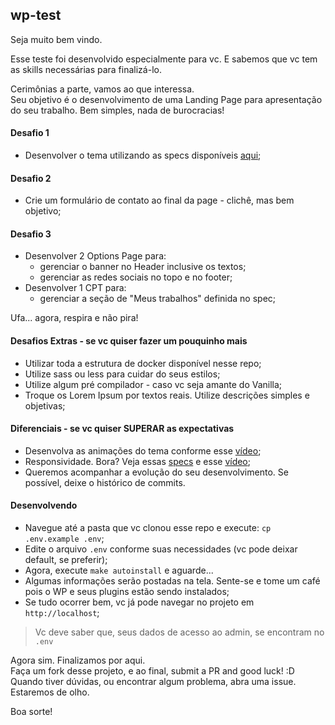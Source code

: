 ## wp-test
Seja muito bem vindo.  

Esse teste foi desenvolvido especialmente para vc. E sabemos que vc tem as skills necessárias para finalizá-lo.  

Cerimônias a parte, vamos ao que interessa.  
Seu objetivo é o desenvolvimento de uma Landing Page para apresentação do seu trabalho. Bem simples, nada de burocracias!

#### Desafio 1
- Desenvolver o tema utilizando as specs disponíveis [aqui](https://github.com/edersilva/wp-test/tree/master/specs);

#### Desafio 2
- Crie um formulário de contato ao final da page - clichê, mas bem objetivo;

#### Desafio 3
- Desenvolver 2 Options Page para:
  - gerenciar o banner no Header inclusive os textos;
  - gerenciar as redes sociais no topo e no footer;
- Desenvolver 1 CPT para:
  - gerenciar a seção de "Meus trabalhos" definida no spec;

Ufa... agora, respira e não pira!

#### Desafios Extras - se vc quiser fazer um pouquinho mais
- Utilizar toda a estrutura de docker disponível nesse repo;
- Utilize sass ou less para cuidar do seus estilos;
- Utilize algum pré compilador - caso vc seja amante do Vanilla;
- Troque os Lorem Ipsum por textos reais. Utilize descrições simples e objetivas;

#### Diferenciais - se vc quiser SUPERAR as expectativas
- Desenvolva as animações do tema conforme esse [vídeo](https://drive.google.com/file/d/1TpftdAdBVv7-z4wVEGMTc9dt2mE1b8sk/view?usp=sharing);
- Responsividade. Bora? Veja essas [specs](https://github.com/edersilva/wp-test/tree/master/specs/mobile) e esse [vídeo](https://drive.google.com/file/d/18MaumaSvPHQqlVjfm9YXwMPpxbMvcU2J/view?usp=sharing);
- Queremos acompanhar a evolução do seu desenvolvimento. Se possível, deixe o histórico de commits.

#### Desenvolvendo
- Navegue até a pasta que vc clonou esse repo e execute: `cp .env.example .env`;
- Edite o arquivo `.env` conforme suas necessidades (vc pode deixar default, se preferir);
- Agora, execute `make autoinstall` e aguarde...
- Algumas informações serão postadas na tela. Sente-se e tome um café pois o WP e seus plugins estão sendo instalados;
- Se tudo ocorrer bem, vc já pode navegar no projeto em `http://localhost`;

> Vc deve saber que, seus dados de acesso ao admin, se encontram no `.env`


Agora sim. Finalizamos por aqui.  
Faça um fork desse projeto, e ao final, submit a PR and good luck! :D    
Quando tiver dúvidas, ou encontrar algum problema, abra uma issue. Estaremos de olho.  

Boa sorte!
